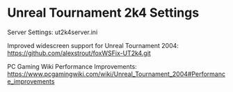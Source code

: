 # Unreal Tournament 2k4 Settings

Server Settings: ut2k4server.ini

Improved widescreen support for Unreal Tournament 2004: https://github.com/alexstrout/foxWSFix-UT2k4.git

PC Gaming Wiki Performance Improvements: https://www.pcgamingwiki.com/wiki/Unreal_Tournament_2004#Performance_improvements
